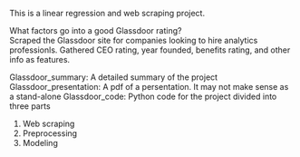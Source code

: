 This is a linear regression and web scraping project.

What factors go into a good Glassdoor rating?     
Scraped the Glassdoor site for companies looking to hire analytics professionls.  Gathered CEO rating,
year founded, benefits rating, and other info as features.

Glassdoor_summary:  A detailed summary of the project
Glassdoor_presentation:  A pdf of a persentation.  It may not make sense as a stand-alone
Glassdoor_code:  Python code for the project divided into three parts
1. Web scraping
2. Preprocessing
3. Modeling
